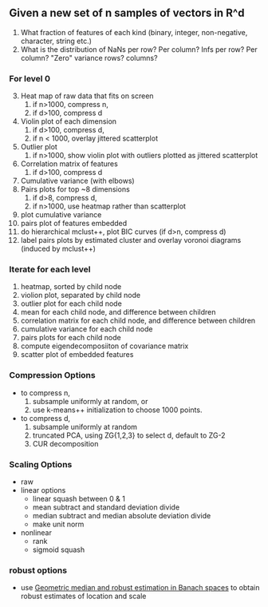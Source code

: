 ## Given a new set of n samples of vectors in R^d

1. What fraction of features of each kind (binary, integer, non-negative, character, string etc.)
2. What is the distribution of NaNs per row? Per column? Infs per row? Per column? "Zero" variance rows? columns?


### For level 0

3. Heat map of raw data that fits on screen 
    1. if n>1000, compress n, 
    1. if d>100, compress d
4. Violin plot of each dimension 
    1. if d>100, compress d, 
    1. if n < 1000, overlay jittered scatterplot
5. Outlier plot 
    1. if n>1000, show violin plot with outliers plotted as jittered scatterplot 
6. Correlation matrix of features
    1. if d>100, compress d
7. Cumulative variance (with elbows)
8. Pairs plots for top ~8 dimensions 
    1. if d>8, compress d, 
    1. if n>1000, use heatmap rather than scatterplot
1. plot cumulative variance
1. pairs plot of features embedded
1. do hierarchical mclust++, plot BIC curves  (if d>n, compress d)
1. label pairs plots by estimated cluster and overlay voronoi diagrams (induced by mclust++)


### Iterate for each level

1. heatmap, sorted by child node
2. violion plot, separated by child node
1. outlier plot for each child node
1. mean for each child node, and difference between children
1. correlation matrix for each child node, and difference between children
1. cumulative variance for each child node
1. pairs plots for each child node
1. compute eigendecomposiiton of covariance matrix
1. scatter plot of embedded features




### Compression Options

- to compress n, 
    1. subsample uniformly at random, or
    2. use k-means++ initialization to choose 1000 points. 
- to compress d, 
    1. subsample uniformly at random
    2. truncated PCA, using ZG{1,2,3} to select d, default to ZG-2 
    3. CUR decomposition

### Scaling Options

- raw
- linear options
    - linear squash between 0 & 1
    - mean subtract and standard deviation divide
    - median subtract and median absolute deviation divide
    - make unit norm
- nonlinear
    - rank
    - sigmoid squash
    
### robust options

- use [Geometric median and robust estimation in Banach spaces](http://projecteuclid.org/euclid.bj/1438777595) to obtain robust estimates of location and scale
